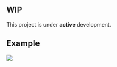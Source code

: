 ## WIP
This project is under **active** development.

## Example
![](https://i.gyazo.com/bdbbd913ac84353a7c1423cd2536dda4.png)